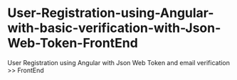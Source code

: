 # User-Registration-using-Angular-with-basic-verification-with-Json-Web-Token-FrontEnd
User Registration using Angular  with Json Web Token and email verification >> FrontEnd
